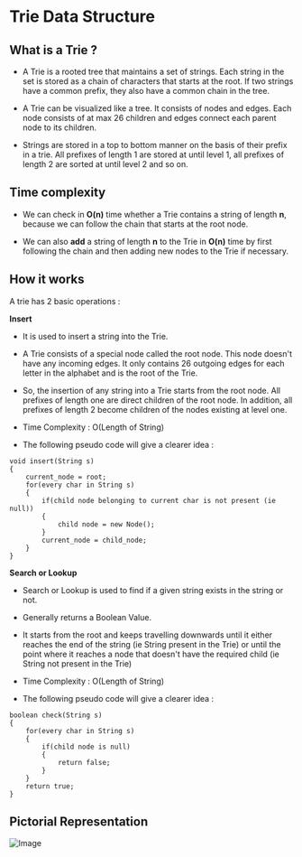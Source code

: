 # Trie Data Structure

## What is a Trie ?

- A Trie is a rooted tree that maintains a set of strings. Each string in the set is stored as a chain of characters that starts at the root. If two strings have a common prefix, they also have a common chain in the tree.

- A Trie can be visualized like a tree. It consists of nodes and edges. Each node consists of at max 26 children and edges connect each parent node to its children.

- Strings are stored in a top to bottom manner on the basis of their prefix in a trie. All prefixes of length 1 are stored at until level 1, all prefixes of length 2 are sorted at until level 2 and so on.

## Time complexity

- We can check in **O(n)** time whether a Trie contains a string of length **n**, because we can follow the chain that starts at the root node.

- We can also **add** a string of length **n** to the Trie in **O(n)** time by first following the chain and then adding new nodes to the Trie if necessary. 

## How it works 

A trie has 2 basic operations :

**Insert**

- It is used to insert a string into the Trie.

- A Trie consists of a special node called the root node. This node doesn't have any incoming edges. It only contains 26 outgoing edges for each letter in the alphabet and is the root of the Trie.

- So, the insertion of any string into a Trie starts from the root node. All prefixes of length one are direct children of the root node. In addition, all prefixes of length 2 become children of the nodes existing at level one.

- Time Complexity : O(Length of String)

- The following pseudo code will give a clearer idea :

```
void insert(String s)
{
    current_node = root;
    for(every char in String s)
    {
        if(child node belonging to current char is not present (ie null))
        {
            child node = new Node();
        }
        current_node = child_node;
    }
}
```
**Search or Lookup**

- Search or Lookup is used to find if a given string exists in the string or not.

- Generally returns a Boolean Value.

- It starts from the root and keeps travelling downwards until it either reaches the end of the string (ie String present in the Trie) or until the point where it reaches a node that doesn't have the required child (ie String not present in the Trie)

- Time Complexity : O(Length of String)

- The following pseudo code will give a clearer idea :

```
boolean check(String s)
{
    for(every char in String s)
    {
        if(child node is null)    
        {
            return false;
        }
    }
    return true;
}
```

## Pictorial Representation
![Image](https://i.paste.pics/ABLGC.png?trs=4f6171b3351a08a2963bf2c4014e8cc2b0832a038161a39b0d676f60bb521a64)

